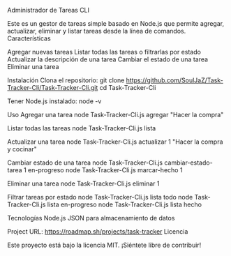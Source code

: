 Administrador de Tareas CLI

Este es un gestor de tareas simple basado en Node.js que permite agregar, actualizar, eliminar y listar tareas desde la línea de comandos.
Características

Agregar nuevas tareas
Listar todas las tareas o filtrarlas por estado
Actualizar la descripción de una tarea
Cambiar el estado de una tarea
Eliminar una tarea

Instalación
Clona el repositorio: 
git clone https://github.com/SoulJaZ/Task-Tracker-Cli/Task-Tracker-Cli.git
cd Task-Tracker-Cli

Tener Node.js instalado:
node -v

Uso
Agregar una tarea
node Task-Tracker-Cli.js agregar "Hacer la compra"

Listar todas las tareas
node Task-Tracker-Cli.js lista

Actualizar una tarea
node Task-Tracker-Cli.js actualizar 1 "Hacer la compra y cocinar"

Cambiar estado de una tarea
node Task-Tracker-Cli.js cambiar-estado-tarea 1 en-progreso
node Task-Tracker-Cli.js marcar-hecho 1

Eliminar una tarea
node Task-Tracker-Cli.js eliminar 1

Filtrar tareas por estado
node Task-Tracker-Cli.js lista todo
node Task-Tracker-Cli.js lista en-progreso
node Task-Tracker-Cli.js lista hecho

Tecnologías
Node.js
JSON para almacenamiento de datos


Project URL:
https://roadmap.sh/projects/task-tracker
Licencia

Este proyecto está bajo la licencia MIT. ¡Siéntete libre de contribuir! 
